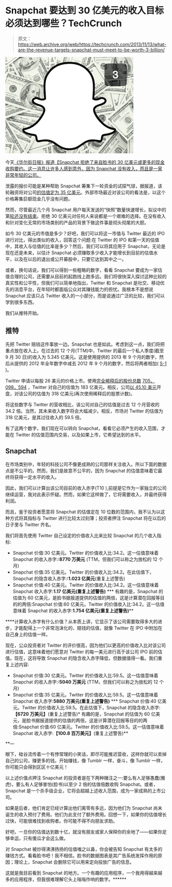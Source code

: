 # Snapchat 要达到 30 亿美元的收入目标必须达到哪些？TechCrunch

> 原文：<https://web.archive.org/web/https://techcrunch.com/2013/11/13/what-are-the-revenue-targets-snapchat-must-meet-to-be-worth-3-billion/>

![snapchat-countdown](img/d8b50d68a6c83595ae2a5df97c3cf219.png)

今天[《华尔街日报》报道【Snapchat 拒绝了来自脸书的 30 亿美元或更多的现金收购要约。这一消息让许多人感到意外，因为 Snapchat 没有收入，而且是一家非常年轻的公司。](https://web.archive.org/web/20230201161624/http://blogs.wsj.com/digits/2013/11/13/snapchat-spurned-3-billion-acquisition-offer-from-facebook/)

泄露的报价可能是某种帮助 Snapchat 筹集下一轮资金的试探气球，据报道，该轮融资将对公司[的估值定为 35 亿美元](https://web.archive.org/web/20230201161624/http://allthingsd.com/20131025/snapchat-is-mulling-another-huge-round-at-a-3-5-billion-valuation/)。外部市场最近对该公司的看法是，以这个价格筹集巨额现金几乎没有问题。

然而，尽管最近几个月 Snapchat 用户每天发送的“快照”数量快速增长，拟议中的第[轮还没有结束](https://web.archive.org/web/20230201161624/http://blogs.wsj.com/digits/2013/11/13/snapchat-spurned-3-billion-acquisition-offer-from-facebook/)。拒绝 30 亿美元对任何人来说都是一个艰难的选择。在没有收入和针对变化无常的市场类别的产品的背景下做这件事是彻头彻尾的大胆。

如今 30 亿美元的市值是多少？好吧，我们可以将这一市值与 Twitter 最近的 IPO 进行对比，得出类似的收入，回答这个问题:在 Twitter 的 IPO 和第一天的估值中，其收入与估值的比率是多少？然后，我们可以将其应用于 Snapchat，无论是现在还是未来，以估计 Snapchat 必须赚取多少收入才能增长到目前的估值水平，以及在以后的退出或公开募股中，只要它达到其中之一。

或者，换句话说，我们可以得到一些粗略的数字，看看 Snapchat 要成为一家估值合理的公司，还需要从目前的起跑线上跑多远。我们将很快深入探讨这种比较的真实性和公平性，但我们可以简单地指出，Twitter 和 Snapchat 是社交、移动优先的消息平台，在年轻时都面临公众对其赚钱能力的担忧。我根本不是想说 Snapchat 应该只占 Twitter 收入的一小部分，而是说通过广泛的比较，我们可以学到很多东西。

我们从推特开始。

## 推特

先把 Twitter 赔钱这件事放一边。Snapchat 也是如此。考虑到这一点，我们将把重点放在收入上。在过去的 12 个月(TTM)中，Twitter 的最后一个私人季度(截至 9 月 30 日)的收入为 5.345 亿美元。这是使用提供的 2013 年 9 个月的数字，然后从提供的 2012 年全年数字中减去 2012 年 9 个月的数字，然后将两者相加( [S-1](https://web.archive.org/web/20230201161624/http://www.sec.gov/Archives/edgar/data/1418091/000119312513424260/d564001ds1a.htm) )。

Twitter 申请以每股 26 美元的价格上市。使用[完全稀释后的股份总数](https://web.archive.org/web/20230201161624/https://techcrunch.com/2013/11/07/twitter-nyse-day-1/) [705，098，594](https://web.archive.org/web/20230201161624/https://techcrunch.com/2013/11/07/twitter-nyse-day-1/) ，Twitter 对自己的估值为 183 亿美元。相反，公司[以 45.10 美元](https://web.archive.org/web/20230201161624/https://techcrunch.com/2013/11/07/twitter-nyse-day-1/)开盘，对该公司的估值为 318 亿美元(再次使用稀释后的股票计数)。

将这些数字与 Twitter 的营收相比，该公司对自己的估值是过去 12 个月营收的 34.2 倍。当然，其未来收入数字将会大幅减少。相反，市场对 Twitter 的估值为 318 亿美元，是其过往收入的 59.5 倍。

有了这两个数字，我们现在可以转向 Snapchat，看看它必须产生的收入范围，才能在 Twitter 的估值范围内交易，以及如果上市，它希望达到的水平。

## Snapchat

在市场类别中，年轻的科技公司不像更成熟的公司那样关注收入。所以下面的数据点是不公平的。然而，我们是故意不公平的，因为 Snapchat 的估值意味着它最终将获得一定水平的收入。

因此，我们可以计算出该公司目前的收入赤字(T10 ),前提是它作为一家独立的公司继续运营，我对此表示怀疑。然而，如果它这样做了，它将需要收入，并最终获得利润。

而且，鉴于投资者愿意将 Snapchat 的估值定在 10 位数的范围内，我不认为以这种方式将其指标与 Twitter 进行比较太过刻薄；投资者押注 Snapchat 将在以后的日子里与 Twitter 齐名。

我们将首先使用 Twitter 自己设定的价值收入比来比较 Snapchat 的几个收入指标:

*   Snapchat 价值:30 亿美元。Twitter 的价值收入比:34.2。这一估值意味着 Snapchat 的收入赤字:**:8770 万美元** (TTM，但我们可以称之为放松的 12 个月)
*   Snapchat 价值:35 亿美元。Twitter 的价值收入比:34.2。在此估值下，Snapchat 的隐含收入赤字:**:1.023 亿美元**(重复上述警告)
*   Snapchat 价值:40 亿美元。Twitter 的价值收入比:34.2。这一估值意味着 Snapchat 收入赤字:**1.17 亿美元(重复上述警告)**
***   有趣的是，Snapchat 的估值为 60 亿美元，是脸书据报道提供的估值的两倍，这是计算潜在回报等目的的两倍:Snapchat 价值:60 亿美元。Twitter 的价值收入比:34.2。这一估值意味着 Snapchat 的收入赤字:**1.754 亿美元(重复上述警告)****

 ****计算收入赤字有什么价值？从本质上讲，它显示了该公司需要取得多大的进步，才能配得上一个非常泡沫化的、赔钱的估值，就像 Twitter 在 IPO 中附加在自己身上的估值一样。

现在，公众投资者对 Twitter 的评价很高，因为他们以更高的价值收入比对该公司进行估值，这意味着他们愿意对 Twitter 的每一美元进行高于该公司 IPO 前的估值。现在，这将导致 Snapchat 的隐含收入赤字降低，但数据值得一看。我们重复上述内容:

*   Snapchat 价值:30 亿美元。Twitter 的价值收入比:59.5。这一估值意味着 Snapchat 的收入赤字:**:5040 万美元** (TTM，但我们可以称之为放松的 12 个月)
*   Snapchat 价值:35 亿美元。Twitter 的价值收入比:59.5。这一估值意味着 Snapchat 收入赤字:**5880 万美元(重复上述警告)**
***   Snapchat 价值:40 亿美元。Twitter 的价值收入比:59.5。在此估值下，Snapchat 的隐含收入赤字:**【6720 万美元】**(重复上述警告)*   有趣的是，Snapchat 的估值为 60 亿美元，是脸书据报道提供的估值的两倍，这是计算潜在回报等目的的两倍:Snapchat 价值:60 亿美元。Twitter 的价值收入比:59.5。这一估值意味着 Snapchat 收入赤字:**【100.8 百万美元】**(重复上述警告)**

 **—

眼下，硅谷流传着一个有悖常理的小笑话，即尽可能推迟营收，这样你就可以卖掉自己的公司，赚更多的钱。开始赚钱，像 Tumblr 一样，奋斗，像 Tumblr 一样，你可能只会得到区区十亿美元！

以上述价值点押注 Snapchat 的投资者是在下两种赌注之一:要么有人足够愚蠢(雅虎)，要么有人足够害怕(脸书)以至少 2 倍的估值倍数收购 Snapchat。或者，Snapchat 是一个杀手级企业，它将会超越上述收入范围，成为一家成熟的上市公司。

如果是后者，他们肯定已经计算出他们离零有多远，因为他们为 Snapchat 尚未诞生的收入预付了费用。他们为此支付了额外费用。回想一下，如果你的估值增长过快，可能很难找到收购者。你可能不得不向朋友求助。

好吧，一旦你的估值达到数十亿，就没有朋友或家人保释你的余地了——如果你足够幸运，只有傻瓜才会这么做。

对 Snapchat 被炒得沸沸扬扬的估值嗤之以鼻，你会被告知 Snapchat 有太多的赚钱方式。看看脸书吧！我不相信。脸书的数据图表是其广告系统发挥作用的原因；理论上，Snapchat 会删除它可以用来定向投放广告的信息。

这就是我目前看到 Snapchat 的地方。一个有趣的应用程序，一个我用得越来越多的应用程序，但我很难理解它头上嗡嗡作响的数字。******